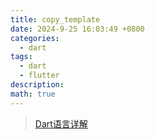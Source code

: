 ```yaml
---
title: copy_template
date: 2024-9-25 16:03:49 +0800
categories:
  - dart
tags:
  - dart
  - flutter
description: 
math: true
---
```

> [Dart语言详解](https://rd-wang.github.io/posts/Dart基础概念和内部原理/)

